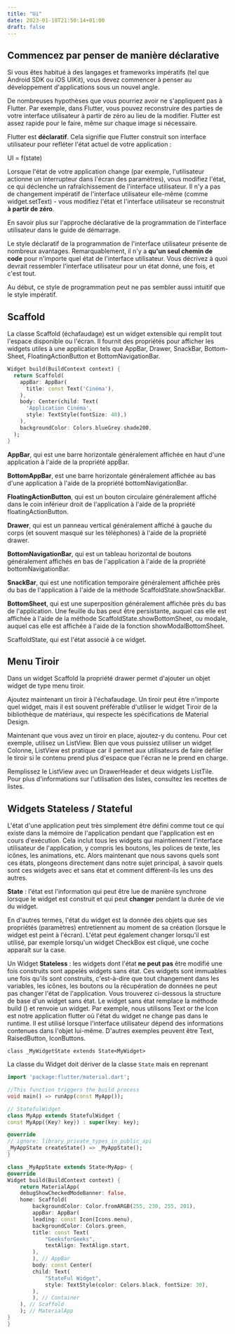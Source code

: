 ```yaml
---
title: "Ui"
date: 2023-01-18T21:50:14+01:00
draft: false
---
```


## Commencez par penser de manière déclarative

Si vous êtes habitué à des langages et frameworks impératifs (tel que Android SDK ou iOS UIKit), vous devez commencer à penser au développement d'applications sous un nouvel angle.

De nombreuses hypothèses que vous pourriez avoir ne s'appliquent pas à Flutter. Par exemple, dans Flutter, vous pouvez reconstruire des parties de votre interface utilisateur à partir de zéro au lieu de la modifier. Flutter est assez rapide pour le faire, même sur chaque image si nécessaire.

Flutter est **déclaratif**. Cela signifie que Flutter construit son interface utilisateur pour refléter l'état actuel de votre application :

UI = f(state)

Lorsque l'état de votre application change (par exemple, l'utilisateur actionne un interrupteur dans l'écran des paramètres), vous modifiez l'état, ce qui déclenche un rafraîchissement de l'interface utilisateur. Il n'y a pas de changement impératif de l'interface utilisateur elle-même (comme widget.setText) - vous modifiez l'état et l'interface utilisateur se reconstruit **à partir de zéro**.

En savoir plus sur l'approche déclarative de la programmation de l'interface utilisateur dans le guide de démarrage.

Le style déclaratif de la programmation de l'interface utilisateur présente de nombreux avantages. Remarquablement, il n'y a **qu'un seul chemin de code** pour n'importe quel état de l'interface utilisateur. Vous décrivez à quoi devrait ressembler l'interface utilisateur pour un état donné, une fois, et c'est tout.

Au début, ce style de programmation peut ne pas sembler aussi intuitif que le style impératif.

## Scaffold

La classe Scaffold (échafaudage) est un widget extensible qui remplit tout l'espace disponible ou l'écran. Il fournit des propriétés pour afficher les widgets utiles à une application tels que AppBar, Drawer, SnackBar, Bottom-Sheet, FloatingActionButton et BottomNavigationBar.

```dart
Widget build(BuildContext context) {
  return Scaffold(
    appBar: AppBar(
      title: const Text('Cinéma'),
    ),
    body: Center(child: Text(
      'Application Cinéma',
      style: TextStyle(fontSize: 40),)
    ),
    backgroundColor: Colors.blueGrey.shade200,
  );
}
```

**AppBar**, qui est une barre horizontale généralement affichée en haut d'une application à l'aide de la propriété appBar.

**BottomAppBar**, est une barre horizontale généralement affichée au bas d'une application à l'aide de la propriété bottomNavigationBar.

**FloatingActionButton**, qui est un bouton circulaire généralement affiché dans le coin inférieur droit de l'application à l'aide de la propriété floatingActionButton.

**Drawer**, qui est un panneau vertical généralement affiché à gauche du corps (et souvent masqué sur les téléphones) à l'aide de la propriété drawer.

**BottomNavigationBar**, qui est un tableau horizontal de boutons généralement affichés en bas de l'application à l'aide de la propriété bottomNavigationBar.

**SnackBar**, qui est une notification temporaire généralement affichée près du bas de l'application à l'aide de la méthode ScaffoldState.showSnackBar.

**BottomSheet**, qui est une superposition généralement affichée près du bas de l'application. Une feuille du bas peut être persistante, auquel cas elle est affichée à l'aide de la méthode ScaffoldState.showBottomSheet, ou modale, auquel cas elle est affichée à l'aide de la fonction showModalBottomSheet.

ScaffoldState, qui est l'état associé à ce widget.

## Menu Tiroir

Dans un widget Scaffold la propriété drawer permet d'ajouter un objet widget de type menu tiroir.

Ajoutez maintenant un tiroir à l'échafaudage. Un tiroir peut être n'importe quel widget, mais il est souvent préférable d'utiliser le widget Tiroir de la bibliothèque de matériaux, qui respecte les spécifications de Material Design.

Maintenant que vous avez un tiroir en place, ajoutez-y du contenu. Pour cet exemple, utilisez un ListView. Bien que vous puissiez utiliser un widget Colonne, ListView est pratique car il permet aux utilisateurs de faire défiler le tiroir si le contenu prend plus d'espace que l'écran ne le prend en charge.

Remplissez le ListView avec un DrawerHeader et deux widgets ListTile. Pour plus d'informations sur l'utilisation des listes, consultez les recettes de listes.

## Widgets Stateless / Stateful

L'état d'une application peut très simplement être défini comme tout ce qui existe dans la mémoire de l'application pendant que l'application est en cours d'exécution. Cela inclut tous les widgets qui maintiennent l'interface utilisateur de l'application, y compris les boutons, les polices de texte, les icônes, les animations, etc. Alors maintenant que nous savons quels sont ces états, plongeons directement dans notre sujet principal, à savoir quels sont ces widgets avec et sans état et comment diffèrent-ils les uns des autres.

**State** : l'état est l'information qui peut être lue de manière synchrone lorsque le widget est construit et qui peut **changer** pendant la durée de vie du widget.

En d'autres termes, l'état du widget est la donnée des objets que ses propriétés (paramètres) entretiennent au moment de sa création (lorsque le widget est peint à l'écran). L'état peut également changer lorsqu'il est utilisé, par exemple lorsqu'un widget CheckBox est cliqué, une coche apparaît sur la case.

Un Widget **Stateless** : les widgets dont l'état **ne peut pas** être modifié une fois construits sont appelés widgets sans état. Ces widgets sont immuables une fois qu'ils sont construits, c'est-à-dire que tout changement dans les variables, les icônes, les boutons ou la récupération de données ne peut pas changer l'état de l'application. Vous trouverez ci-dessous la structure de base d'un widget sans état. Le widget sans état remplace la méthode build () et renvoie un widget. Par exemple, nous utilisons Text or the Icon est notre application flutter où l'état du widget ne change pas dans le runtime. Il est utilisé lorsque l'interface utilisateur dépend des informations contenues dans l'objet lui-même. D'autres exemples peuvent être Text, RaisedButton, IconButtons.

```
class _MyWidgetState extends State<MyWidget>
```

La classe du Widget doit dériver de la classe `State` mais en reprenant

```dart
import 'package:flutter/material.dart';

//This function triggers the build process
void main() => runApp(const MyApp());

// StatefulWidget
class MyApp extends StatefulWidget {
const MyApp({Key? key}) : super(key: key);

@override
// ignore: library_private_types_in_public_api
_MyAppState createState() => _MyAppState();
}

class _MyAppState extends State<MyApp> {
@override
Widget build(BuildContext context) {
	return MaterialApp(
	debugShowCheckedModeBanner: false,
	home: Scaffold(
		backgroundColor: Color.fromARGB(255, 230, 255, 201),
		appBar: AppBar(
		leading: const Icon(Icons.menu),
		backgroundColor: Colors.green,
		title: const Text(
			"GeeksforGeeks",
			textAlign: TextAlign.start,
		),
		), // AppBar
		body: const Center(
		child: Text(
			"StateFul Widget",
			style: TextStyle(color: Colors.black, fontSize: 30),
		),
		), // Container
	), // Scaffold
	); // MaterialApp
}
}
```
